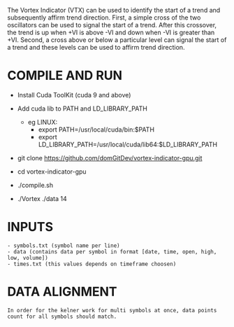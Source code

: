 The Vortex Indicator (VTX) can be used to identify the start of a trend and subsequently affirm trend direction. First, a simple cross of the two oscillators can be used to signal the start of a trend. After this crossover, the trend is up when +VI is above -VI and down when -VI is greater than +VI. Second, a cross above or below a particular level can signal the start of a trend and these levels can be used to affirm trend direction. 

# COMPILE AND RUN

- Install Cuda ToolKit (cuda 9 and above)

- Add cuda lib to PATH and LD_LIBRARY_PATH
    - eg LINUX: 
        - export PATH=/usr/local/cuda/bin:$PATH
        - export LD_LIBRARY_PATH=/usr/local/cuda/lib64:$LD_LIBRARY_PATH

- git clone https://github.com/domGitDev/vortex-indicator-gpu.git

- cd vortex-indicator-gpu

- ./compile.sh

- ./Vortex ./data 14

# INPUTS
    - symbols.txt (symbol name per line)
    - data (contains data per symbol in format [date, time, open, high, low, volume])
    - times.txt (this values depends on timeframe choosen)

# DATA ALIGNMENT
    
    In order for the kelner work for multi symbols at once, data points count for all symbols should match.
